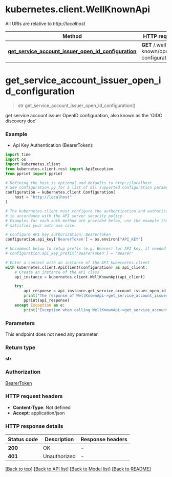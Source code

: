 # kubernetes.client.WellKnownApi

All URIs are relative to *http://localhost*

Method | HTTP request | Description
------------- | ------------- | -------------
[**get_service_account_issuer_open_id_configuration**](WellKnownApi.md#get_service_account_issuer_open_id_configuration) | **GET** /.well-known/openid-configuration | 


# **get_service_account_issuer_open_id_configuration**
> str get_service_account_issuer_open_id_configuration()



get service account issuer OpenID configuration, also known as the 'OIDC discovery doc'

### Example

* Api Key Authentication (BearerToken):
```python
import time
import os
import kubernetes.client
from kubernetes.client.rest import ApiException
from pprint import pprint

# Defining the host is optional and defaults to http://localhost
# See configuration.py for a list of all supported configuration parameters.
configuration = kubernetes.client.Configuration(
    host = "http://localhost"
)

# The kubernetes.client must configure the authentication and authorization parameters
# in accordance with the API server security policy.
# Examples for each auth method are provided below, use the example that
# satisfies your auth use case.

# Configure API key authorization: BearerToken
configuration.api_key['BearerToken'] = os.environ["API_KEY"]

# Uncomment below to setup prefix (e.g. Bearer) for API key, if needed
# configuration.api_key_prefix['BearerToken'] = 'Bearer'

# Enter a context with an instance of the API kubernetes.client
with kubernetes.client.ApiClient(configuration) as api_client:
    # Create an instance of the API class
    api_instance = kubernetes.client.WellKnownApi(api_client)

    try:
        api_response = api_instance.get_service_account_issuer_open_id_configuration()
        print("The response of WellKnownApi->get_service_account_issuer_open_id_configuration:\n")
        pprint(api_response)
    except Exception as e:
        print("Exception when calling WellKnownApi->get_service_account_issuer_open_id_configuration: %s\n" % e)
```



### Parameters
This endpoint does not need any parameter.

### Return type

**str**

### Authorization

[BearerToken](../README.md#BearerToken)

### HTTP request headers

 - **Content-Type**: Not defined
 - **Accept**: application/json

### HTTP response details
| Status code | Description | Response headers |
|-------------|-------------|------------------|
**200** | OK |  -  |
**401** | Unauthorized |  -  |

[[Back to top]](#) [[Back to API list]](../README.md#documentation-for-api-endpoints) [[Back to Model list]](../README.md#documentation-for-models) [[Back to README]](../README.md)

